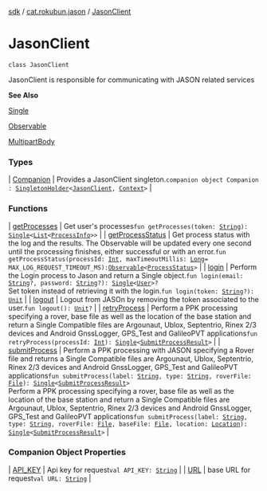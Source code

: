 [sdk](../../index.md) / [cat.rokubun.jason](../index.md) / [JasonClient](./index.md)

# JasonClient

`class JasonClient`

JasonClient is responsible for communicating with JASON related services

**See Also**

[Single](http://reactivex.io/RxJava/javadoc/io/reactivex/Single.html)

[Observable](http://reactivex.io/RxJava/javadoc/io/reactivex/Observable.html)

[MultipartBody](#)

### Types

| [Companion](-companion/index.md) | Provides a JasonClient singleton.`companion object Companion : `[`SingletonHolder`](../../cat.rokubun.jason.utils/-singleton-holder/index.md)`<`[`JasonClient`](./index.md)`, `[`Context`](https://developer.android.com/reference/android/content/Context.html)`>` |

### Functions

| [getProcesses](get-processes.md) | Get user's processes`fun getProcesses(token: `[`String`](https://kotlinlang.org/api/latest/jvm/stdlib/kotlin/-string/index.html)`): `[`Single`](http://reactivex.io/RxJava/javadoc/io/reactivex/Single.html)`<`[`List`](https://kotlinlang.org/api/latest/jvm/stdlib/kotlin.collections/-list/index.html)`<`[`ProcessInfo`](../-process-info/index.md)`>>` |
| [getProcessStatus](get-process-status.md) | Get process status with the log and the results. The Observable will be updated every one second until the processing finishes, either successful or with an error.`fun getProcessStatus(processId: `[`Int`](https://kotlinlang.org/api/latest/jvm/stdlib/kotlin/-int/index.html)`, maxTimeoutMillis: `[`Long`](https://kotlinlang.org/api/latest/jvm/stdlib/kotlin/-long/index.html)` = MAX_LOG_REQUEST_TIMEOUT_MS): `[`Observable`](http://reactivex.io/RxJava/javadoc/io/reactivex/Observable.html)`<`[`ProcessStatus`](../-process-status/index.md)`>` |
| [login](login.md) | Perform the Login process to Jason and return a Single object.`fun login(email: `[`String`](https://kotlinlang.org/api/latest/jvm/stdlib/kotlin/-string/index.html)`?, password: `[`String`](https://kotlinlang.org/api/latest/jvm/stdlib/kotlin/-string/index.html)`?): `[`Single`](http://reactivex.io/RxJava/javadoc/io/reactivex/Single.html)`<`[`User`](../-user/index.md)`>?`<br>Set token instead of retrieving it with the login.`fun login(token: `[`String`](https://kotlinlang.org/api/latest/jvm/stdlib/kotlin/-string/index.html)`?): `[`Unit`](https://kotlinlang.org/api/latest/jvm/stdlib/kotlin/-unit/index.html) |
| [logout](logout.md) | Logout from JASOn by removing the token associated to the user.`fun logout(): `[`Unit`](https://kotlinlang.org/api/latest/jvm/stdlib/kotlin/-unit/index.html)`?` |
| [retryProcess](retry-process.md) | Perform a PPK processing specifying a rover, base file as well as the location of the base station and return a Single  Compatible files are Argounaut, Ublox, Septentrio, Rinex 2/3 devices and Android GnssLogger, GPS_Test and GalileoPVT applications`fun retryProcess(processId: `[`Int`](https://kotlinlang.org/api/latest/jvm/stdlib/kotlin/-int/index.html)`): `[`Single`](http://reactivex.io/RxJava/javadoc/io/reactivex/Single.html)`<`[`SubmitProcessResult`](../../cat.rokubun.jason.repository.remote.dto/-submit-process-result/index.md)`>` |
| [submitProcess](submit-process.md) | Perform a PPK processing with JASON specifying a Rover file and returns a Single Compatible files are Argounaut, Ublox, Septentrio, Rinex 2/3 devices and Android GnssLogger, GPS_Test and GalileoPVT applications`fun submitProcess(label: `[`String`](https://kotlinlang.org/api/latest/jvm/stdlib/kotlin/-string/index.html)`, type: `[`String`](https://kotlinlang.org/api/latest/jvm/stdlib/kotlin/-string/index.html)`, roverFile: `[`File`](https://docs.oracle.com/javase/6/docs/api/java/io/File.html)`): `[`Single`](http://reactivex.io/RxJava/javadoc/io/reactivex/Single.html)`<`[`SubmitProcessResult`](../../cat.rokubun.jason.repository.remote.dto/-submit-process-result/index.md)`>`<br>Perform a PPK processing specifying a rover, base file as well as the location of the base station and return a Single  Compatible files are Argounaut, Ublox, Septentrio, Rinex 2/3 devices and Android GnssLogger, GPS_Test and GalileoPVT applications`fun submitProcess(label: `[`String`](https://kotlinlang.org/api/latest/jvm/stdlib/kotlin/-string/index.html)`, type: `[`String`](https://kotlinlang.org/api/latest/jvm/stdlib/kotlin/-string/index.html)`, roverFile: `[`File`](https://docs.oracle.com/javase/6/docs/api/java/io/File.html)`, baseFile: `[`File`](https://docs.oracle.com/javase/6/docs/api/java/io/File.html)`, location: `[`Location`](../-location/index.md)`): `[`Single`](http://reactivex.io/RxJava/javadoc/io/reactivex/Single.html)`<`[`SubmitProcessResult`](../../cat.rokubun.jason.repository.remote.dto/-submit-process-result/index.md)`>` |

### Companion Object Properties

| [API_KEY](-a-p-i_-k-e-y.md) | Api key for request`val API_KEY: `[`String`](https://kotlinlang.org/api/latest/jvm/stdlib/kotlin/-string/index.html) |
| [URL](-u-r-l.md) | base URL for request`val URL: `[`String`](https://kotlinlang.org/api/latest/jvm/stdlib/kotlin/-string/index.html) |

